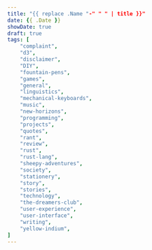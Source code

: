 ```yaml
---
title: "{{ replace .Name "-" " " | title }}"
date: {{ .Date }}
showDate: true
draft: true
tags: [
    "complaint", 
    "d3", 
    "disclaimer", 
    "DIY", 
    "fountain-pens", 
    "games", 
    "general", 
    "linguistics", 
    "mechanical-keyboards", 
    "music", 
    "new-horizons", 
    "programming", 
    "projects", 
    "quotes", 
    "rant", 
    "review", 
    "rust", 
    "rust-lang", 
    "sheepy-adventures", 
    "society", 
    "stationery", 
    "story", 
    "stories", 
    "technology", 
    "the-dreamers-club", 
    "user-experience", 
    "user-interface", 
    "writing", 
    "yellow-indium", 
]
---
```

